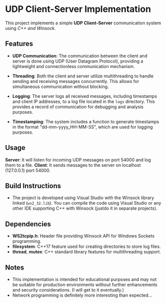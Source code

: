 # UDP Client-Server Implementation

This project implements a simple **UDP Client-Server** communication system using _C++ and Winsock_.

## Features
- **UDP Communication**: The communication between the client and server is done using UDP (User Datagram Protocol), providing a lightweight and connectionless communication mechanism.

- **Threading**: Both the client and server utilize multithreading to handle sending and receiving messages concurrently. This allows for simultaneous communication without blocking.

- **Logging**: The server logs all received messages, including timestamps and client IP addresses, to a log file located in the `logs` directory. This provides a record of communication for debugging and analysis purposes.

- **Timestamping**: The system includes a function to generate timestamps in the format "dd-mm-yyyy_HH-MM-SS", which are used for logging purposes.

## Usage
**Server**: It will listen for incoming UDP messages on port 54000 and log them to a file.
**Client**: It sends messages to the server on localhost (127.0.0.1) port 54000.

## Build Instructions
- The project is developed using Visual Studio with the Winsock library linked (`ws2_32.lib`). You can compile the code using Visual Studio or any other IDE supporting C++ with Winsock (justdo it in separate projects).

## Dependencies
- **WS2tcpip.h**: Header file providing Winsock API for Windows Sockets programming.
- **filesystem**: C++17 feature used for creating directories to store log files.
- **thread**, **mutex**: C++ standard library features for multithreading support.

## Notes
- This implementation is intended for educational purposes and may not be suitable for production environments without further enhancements and security considerations. (I will get to it eventually.)
- Network programming is definitely more interesting than expected...
